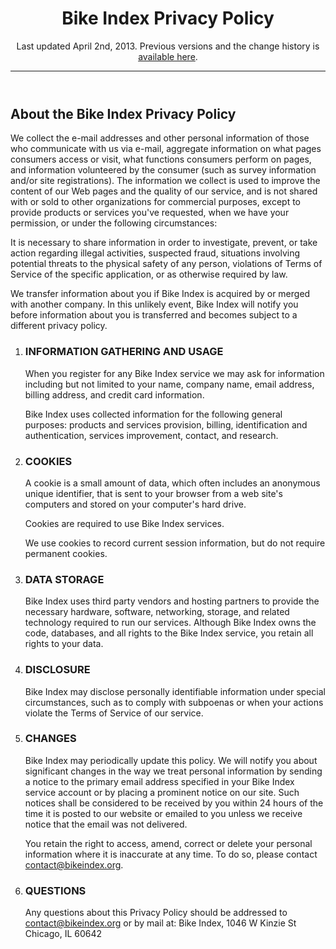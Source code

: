 <header>

# Bike Index Privacy Policy

Last updated April 2nd, 2013. Previous versions and the change history is [available here](https://github.com/sethherr/bike_index_terms).

---
</header>

## About the Bike Index Privacy Policy


We collect the e-mail addresses and other personal information of those who communicate with us via e-mail, aggregate information on what pages consumers access or visit, what functions consumers perform on pages, and information volunteered by the consumer (such as survey information and/or site registrations). The information we collect is used to improve the content of our Web pages and the quality of our service, and is not shared with or sold to other organizations for commercial purposes, except to provide products or services you've requested, when we have your permission, or under the following circumstances:

It is necessary to share information in order to investigate, prevent, or take action regarding illegal activities, suspected fraud, situations involving potential threats to the physical safety of any person, violations of Terms of Service of the specific application, or as otherwise required by law.

We transfer information about you if Bike Index is acquired by or merged with another company. In this unlikely event, Bike Index will notify you before information about you is transferred and becomes subject to a different privacy policy.


1. ### INFORMATION GATHERING AND USAGE

    When you register for any Bike Index service we may ask for information including but not limited to your name, company name, email address, billing address, and credit card information. 

    Bike Index uses collected information for the following general purposes: products and services provision, billing, identification and authentication, services improvement, contact, and research.


2. ### COOKIES

    A cookie is a small amount of data, which often includes an anonymous unique identifier, that is sent to your browser from a web site's computers and stored on your computer's hard drive.

    Cookies are required to use Bike Index services.

    We use cookies to record current session information, but do not require permanent cookies.


3. ### DATA STORAGE

    Bike Index uses third party vendors and hosting partners to provide the necessary hardware, software, networking, storage, and related technology required to run our services. Although Bike Index owns the code, databases, and all rights to the Bike Index service, you retain all rights to your data.


4. ### DISCLOSURE

    Bike Index may disclose personally identifiable information under special circumstances, such as to comply with subpoenas or when your actions violate the Terms of Service of our service.


5. ### CHANGES

    Bike Index may periodically update this policy. We will notify you about significant changes in the way we treat personal information by sending a notice to the primary email address specified in your Bike Index service account or by placing a prominent notice on our site. Such notices shall be considered to be received by you within 24 hours of the time it is posted to our website or emailed to you unless we receive notice that the email was not delivered.

    You retain the right to access, amend, correct or delete your personal information where it is inaccurate at any time. To do so, please contact contact@bikeindex.org. 


6. ### QUESTIONS

    Any questions about this Privacy Policy should be addressed to contact@bikeindex.org or by mail at: Bike Index, 1046 W Kinzie St  Chicago, IL 60642

